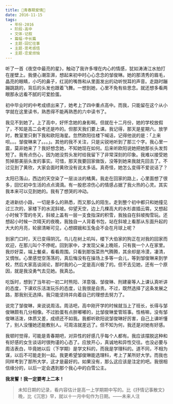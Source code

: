 ```yaml
---
title: 🍃青春期爱情🌊
date: 2016-11-15
tags:
  - 年份-2016
  - 阶段-高中
  - 文体-记叙
  - 篇幅-中长篇
  - 主题-回忆往事
  - 主题-思考感悟
  - 主题-恋爱烦恼
---
```


听了一首《夜空中最亮的星》，触动了我许多埋在内心的情感，犹如涛涛江水拍打在崖壁上。我便心潮澎湃，想起来初中时心心念念的邹俊琳。她的那清秀的眉毛，晶亮的眼睛，小巧的鼻子，红润的嘴唇和从里面发出的动听悦耳的声音。走路时蹦蹦跳跳的，背后的头发也跟着飞舞。一想到她，心里不免有些思念。就还想多看两眼那永远看不腻的可爱脸蛋。

初中毕业时的中考成绩出来了，她考上了四中重点高中。而我，只能留在这个从小学就在这里读书，熟悉得不能再熟悉的六中读书了。

我见不到她了。上了高中，好怀念她的身影啊。但就在十二月份，她的学校放假了，不知是高二会考还是咋的。但那天我们要上课。我记得，那天是星期六。放学时，教室里只剩下我和欧阳海星。忽然欧阳往楼下喊话，记得他说的是：「上来呗。。。邹俊琳来了。。。」。其他的我不关注，只是尖锐地听到了那三个字。我心里一震，莫非她来了？我好想念她，不知她现在如何。后来听欧阳说她把她那长头发剪短了。我有点伤心，因为她没剪头发时给我留下了非常深刻的印象。我难以接受她剪掉那美丽头发的事实。可惜，那天我要回家做饭，没等到她来我就先回去了。不过见到了黄欣，大家会面时黄欣没有说太多话。真奇怪，她怎么变得不爱说话了？

太阳已落山，西边的天空染了一层淡淡的橘黄。我走在回家的路上，心里面想了很多，回忆初中生活的点点滴滴。有一股悲凉伤心的情感占据了我火热的心灵。其实我本来可以见到她的。我有了想哭的冲动。

走进新纺小路，一切是多么的熟悉，而又那么的陌生。走到整个初中都只和她撞见过三次的，家楼下的水泥斜坡。仰望天空，边上几棵高大的水杉直插云霄。又想起小时候下雪的冬天，斜坡上盖有一层一支食指深的积雪，我独自在斜坡掏雪玩。还想起小时候一次晴天的夜晚，我独自一人背着书包，站在斜坡上看那从东面升起的大大的月亮，轮廓清晰可见，心想嫦娥和玉兔会不会在月球上呢？

到家门口时，天已变得阴沉。鸟儿在树上叽叫，楼下大伯家的狗正在对我的回家而欢迎，在那儿叫个不停呢。回到家中，才发现父亲上晚班，只有我一个人在家里。我炒好菜，端上餐桌，看看周围。只看到那饭菜热气腾腾，其余却是冷漠，凄清，又惆怅。心里感觉空荡荡的，真后悔没有在操场上多等一会儿，等到邹俊琳来到学校，然后大家高谈阔论，那时我的心一定是高兴极了的。但不去见她，还有一个原因，就是我没勇气去见她。我真怂。

吃饭时，想到了当年初一初二时熊阳、洋意强、邹俊琳、刑建豪等人上课认真听讲的态度，下课欢乐活泼玩乐的态度，让我很是自责。不过，既然选择了这条发展之路，那我别无选择。我只能坚持并向着自己的理想去努力了。

说完了邹俊琳，来说说周洁。周洁吧，高中刚开学的时候就当上了班长，长得与邹俊琳颇有几分相像。不过脸蛋有点胖嘟嘟的，比邹俊琳爱管班事。性格嘛，没有邹俊琳活泼，体质又差，成绩还不如我。我都听欧阳说邹俊琳好厉害，自己上课听懂了，别人没懂她还能教别人。可周洁就差远了。但不知为何，我还是对她有好感。

我顿时觉得，可能是青春期吧，对异性的好感几乎每个人都有。我应该摆脱这种和有好感的女生谈话时很拘谨的心态了。应放开心，真诚地和异性交往。也没必要与周洁表白，毕竟她以后（下学期）是学文科的，而我是学理科的。道不同，不相为谋，以后不可能走到一起。我更希望邹俊琳能选理科，考上了某所好大学。而我也同样考到了那所大学，这才是最好的。如果没有，那么这应该是注定的吧。我很相信缘分的，以后一定会遇到那个我心中的白雪公主。

**我发誓！我一定要考上二本！**

> 未知日期的记录，看内容估计是高一上学期期中写的。比《抒情记事散文》晚，比《沉思》早，就以十一月中旬作为日期。——未来人注
